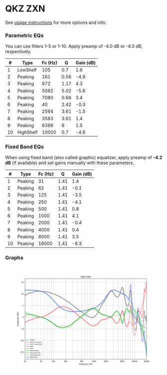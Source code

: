 # QKZ ZXN
See [usage instructions](https://github.com/jaakkopasanen/AutoEq#usage) for more options and info.

### Parametric EQs
You can use filters 1-5 or 1-10. Apply preamp of -4.0 dB or -4.0 dB, respectively.

|   # | Type      |   Fc (Hz) |    Q |   Gain (dB) |
|-----|-----------|-----------|------|-------------|
|   1 | LowShelf  |       105 | 0.7  |         1.6 |
|   2 | Peaking   |       161 | 0.56 |        -4.9 |
|   3 | Peaking   |       872 | 1.17 |         4.3 |
|   4 | Peaking   |      5082 | 5.02 |        -5.6 |
|   5 | Peaking   |      7080 | 0.66 |         3.4 |
|   6 | Peaking   |        40 | 2.42 |        -0.3 |
|   7 | Peaking   |      2564 | 3.61 |        -1.5 |
|   8 | Peaking   |      3583 | 3.61 |         1.4 |
|   9 | Peaking   |      6398 | 6    |         1.5 |
|  10 | HighShelf |     10000 | 0.7  |        -4.6 |

### Fixed Band EQs
When using fixed band (also called graphic) equalizer, apply preamp of **-4.2 dB** (if available) and set gains manually with these parameters.

|   # | Type    |   Fc (Hz) |    Q |   Gain (dB) |
|-----|---------|-----------|------|-------------|
|   1 | Peaking |        31 | 1.41 |         1.4 |
|   2 | Peaking |        62 | 1.41 |        -0.1 |
|   3 | Peaking |       125 | 1.41 |        -3.5 |
|   4 | Peaking |       250 | 1.41 |        -4.1 |
|   5 | Peaking |       500 | 1.41 |         0.8 |
|   6 | Peaking |      1000 | 1.41 |         4.1 |
|   7 | Peaking |      2000 | 1.41 |        -0.4 |
|   8 | Peaking |      4000 | 1.41 |         0.4 |
|   9 | Peaking |      8000 | 1.41 |         3.5 |
|  10 | Peaking |     16000 | 1.41 |        -8.3 |

### Graphs
![](./QKZ%20ZXN.png)
